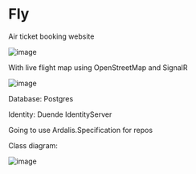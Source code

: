 # Fly

Air ticket booking website

![image](https://user-images.githubusercontent.com/56976694/212049987-a6beb600-d9ff-4e37-a90d-3612749dbf6b.png)

With live flight map using OpenStreetMap and SignalR

![image](https://user-images.githubusercontent.com/56976694/212049826-9b7e24cd-b94c-48ef-abff-a3503bf609e4.png)

Database: Postgres

Identity: Duende IdentityServer

Going to use Ardalis.Specification for repos

Class diagram: 

![image](https://user-images.githubusercontent.com/56976694/212108068-cd4b4c86-4777-4187-adc9-4e19f20a4869.png)

